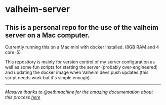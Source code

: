 # valheim-server

## This is a personal repo for the use of the valheim server on a Mac computer.
Currently running this on a Mac mini with docker installed. (8GB RAM and 4 core i5)

This repository is mainly for version control of my server configuration as well as some fun scripts for starting the server (probably over-engineered) and updating the docker image when Valheim devs push updates (this script needs work but it's simple enough).

_______

_Massive thanks to @sethmachine for the amazing documentation about this process [here](https://www.sethmachine.io/2021/02/11/host-valheim-with-docker/)_

